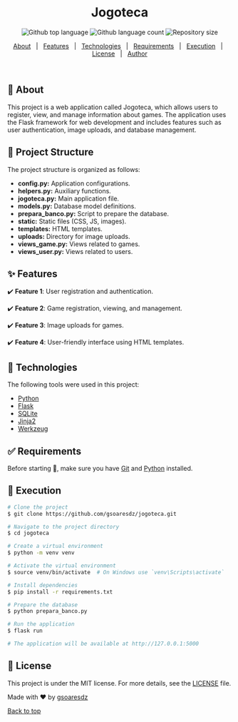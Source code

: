 <h1 align="center">Jogoteca</h1>
<p align="center">
  <img alt="Github top language" src="https://img.shields.io/github/languages/top/gsoaresdz/jogoteca?color=56BEB8">
  <img alt="Github language count" src="https://img.shields.io/github/languages/count/gsoaresdz/jogoteca?color=56BEB8">
  <img alt="Repository size" src="https://img.shields.io/github/repo-size/gsoaresdz/jogoteca?color=56BEB8">
  <!--<img alt="License" src="https://img.shields.io/github/license/user/jogoteca?color=56BEB8">-->
</p>
<p align="center">
  <a href="#dart-about">About</a> &#xa0; | &#xa0; 
  <a href="#sparkles-features">Features</a> &#xa0; | &#xa0;
  <a href="#rocket-technologies">Technologies</a> &#xa0; | &#xa0;
  <a href="#white_check_mark-requirements">Requirements</a> &#xa0; | &#xa0;
  <a href="#checkered_flag-execution">Execution</a> &#xa0; | &#xa0;
  <a href="#memo-license">License</a> &#xa0; | &#xa0;
  <a href="https://github.com/gsoaresdz" target="_blank">Author</a>
</p>
<br>

## **:dart: About**

This project is a web application called Jogoteca, which allows users to register, view, and manage information about games. The application uses the Flask framework for web development and includes features such as user authentication, image uploads, and database management.

## **:memo: Project Structure**

The project structure is organized as follows:

- **config.py:** Application configurations.
- **helpers.py:** Auxiliary functions.
- **jogoteca.py:** Main application file.
- **models.py:** Database model definitions.
- **prepara_banco.py:** Script to prepare the database.
- **static:** Static files (CSS, JS, images).
- **templates:** HTML templates.
- **uploads:** Directory for image uploads.
- **views_game.py:** Views related to games.
- **views_user.py:** Views related to users.

## **:sparkles: Features**

:heavy_check_mark: **Feature 1**: User registration and authentication.

:heavy_check_mark: **Feature 2**: Game registration, viewing, and management.

:heavy_check_mark: **Feature 3**: Image uploads for games.

:heavy_check_mark: **Feature 4**: User-friendly interface using HTML templates.

## **:rocket: Technologies**

The following tools were used in this project:

- [Python](https://www.python.org/)
- [Flask](https://flask.palletsprojects.com/en/stable/)
- [SQLite](https://www.sqlite.org/)
- [Jinja2](https://pypi.org/project/Jinja2/)
- [Werkzeug](https://pypi.org/project/Werkzeug/)

## **:white_check_mark: Requirements**

Before starting :checkered_flag:, make sure you have [Git](https://git-scm.com/) and [Python](https://www.python.org/) installed.

## **:checkered_flag: Execution**

```bash
# Clone the project
$ git clone https://github.com/gsoaresdz/jogoteca.git

# Navigate to the project directory
$ cd jogoteca

# Create a virtual environment
$ python -m venv venv

# Activate the virtual environment
$ source venv/bin/activate  # On Windows use `venv\Scripts\activate`

# Install dependencies
$ pip install -r requirements.txt

# Prepare the database
$ python prepara_banco.py

# Run the application
$ flask run

# The application will be available at http://127.0.0.1:5000

```

## **:memo: License**

This project is under the MIT license. For more details, see the [LICENSE](LICENSE) file.

Made with :heart: by <a href="https://github.com/gsoaresdz" target="_blank">gsoaresdz</a>

<a href="#top">Back to top</a>
